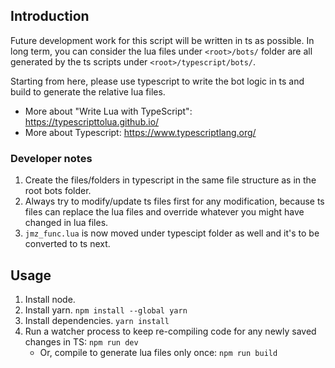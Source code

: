 ## Introduction

Future development work for this script will be written in ts as possible. In long term, you can consider the lua files under `<root>/bots/` folder are all generated by the ts scripts under `<root>/typescript/bots/`.

Starting from here, please use typescript to write the bot logic in ts and build to generate the relative lua files.

* More about "Write Lua with TypeScript": https://typescripttolua.github.io/
* More about Typescript: https://www.typescriptlang.org/

### Developer notes

1. Create the files/folders in typescript in the same file structure as in the root bots folder.
1. Always try to modify/update ts files first for any modification, because ts files can replace the lua files and override whatever you might have changed in lua files.
1. `jmz_func.lua` is now moved under typescipt folder as well and it's to be converted to ts next.

## Usage

1. Install node.
1. Install yarn. `npm install --global yarn`
1. Install dependencies. `yarn install`
1. Run a watcher process to keep re-compiling code for any newly saved changes in TS: `npm run dev`
    * Or, compile to generate lua files only once: `npm run build`
